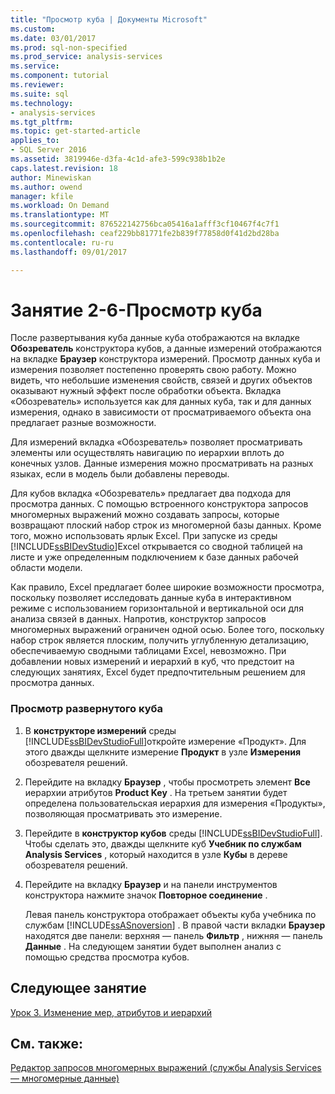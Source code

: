 ```yaml
---
title: "Просмотр куба | Документы Microsoft"
ms.custom: 
ms.date: 03/01/2017
ms.prod: sql-non-specified
ms.prod_service: analysis-services
ms.service: 
ms.component: tutorial
ms.reviewer: 
ms.suite: sql
ms.technology:
- analysis-services
ms.tgt_pltfrm: 
ms.topic: get-started-article
applies_to:
- SQL Server 2016
ms.assetid: 3819946e-d3fa-4c1d-afe3-599c938b1b2e
caps.latest.revision: 18
author: Minewiskan
ms.author: owend
manager: kfile
ms.workload: On Demand
ms.translationtype: MT
ms.sourcegitcommit: 876522142756bca05416a1afff3cf10467f4c7f1
ms.openlocfilehash: ceaf229bb81771fe2b839f77858d0f41d2bd28ba
ms.contentlocale: ru-ru
ms.lasthandoff: 09/01/2017

---
```

# <a name="lesson-2-6---browsing-the-cube"></a>Занятие 2-6-Просмотр куба
После развертывания куба данные куба отображаются на вкладке **Обозреватель** конструктора кубов, а данные измерений отображаются на вкладке **Браузер** конструктора измерений. Просмотр данных куба и измерения позволяет постепенно проверять свою работу. Можно видеть, что небольшие изменения свойств, связей и других объектов оказывают нужный эффект после обработки объекта. Вкладка «Обозреватель» используется как для данных куба, так и для данных измерения, однако в зависимости от просматриваемого объекта она предлагает разные возможности.  
  
Для измерений вкладка «Обозреватель» позволяет просматривать элементы или осуществлять навигацию по иерархии вплоть до конечных узлов. Данные измерения можно просматривать на разных языках, если в модель были добавлены переводы.  
  
Для кубов вкладка «Обозреватель» предлагает два подхода для просмотра данных. С помощью встроенного конструктора запросов многомерных выражений можно создавать запросы, которые возвращают плоский набор строк из многомерной базы данных. Кроме того, можно использовать ярлык Excel. При запуске из среды [!INCLUDE[ssBIDevStudio](../includes/ssbidevstudio-md.md)]Excel открывается со сводной таблицей на листе и уже определенным подключением к базе данных рабочей области модели.  
  
Как правило, Excel предлагает более широкие возможности просмотра, поскольку позволяет исследовать данные куба в интерактивном режиме с использованием горизонтальной и вертикальной оси для анализа связей в данных. Напротив, конструктор запросов многомерных выражений ограничен одной осью. Более того, поскольку набор строк является плоским, получить углубленную детализацию, обеспечиваемую сводными таблицами Excel, невозможно. При добавлении новых измерений и иерархий в куб, что предстоит на следующих занятиях, Excel будет предпочтительным решением для просмотра данных.  
  
### <a name="to-browse-the-deployed-cube"></a>Просмотр развернутого куба  
  
1.  В **конструкторе измерений** среды [!INCLUDE[ssBIDevStudioFull](../includes/ssbidevstudiofull-md.md)]откройте измерение «Продукт». Для этого дважды щелкните измерение **Продукт** в узле **Измерения** обозревателя решений.  
  
2.  Перейдите на вкладку **Браузер** , чтобы просмотреть элемент **Все** иерархии атрибутов **Product Key** . На третьем занятии будет определена пользовательская иерархия для измерения «Продукты», позволяющая просматривать это измерение.  
  
3.  Перейдите в **конструктор кубов** среды [!INCLUDE[ssBIDevStudioFull](../includes/ssbidevstudiofull-md.md)]. Чтобы сделать это, дважды щелкните куб **Учебник по службам Analysis Services** , который находится в узле **Кубы** в дереве обозревателя решений.  
  
4.  Перейдите на вкладку **Браузер** и на панели инструментов конструктора нажмите значок **Повторное соединение** .  
  
    Левая панель конструктора отображает объекты куба учебника по службам [!INCLUDE[ssASnoversion](../includes/ssasnoversion-md.md)] . В правой части вкладки **Браузер** находятся две панели: верхняя — панель **Фильтр** , нижняя — панель **Данные** . На следующем занятии будет выполнен анализ с помощью средства просмотра кубов.  
  
## <a name="next-lesson"></a>Следующее занятие  
[Урок 3. Изменение мер, атрибутов и иерархий](../analysis-services/lesson-3-modifying-measures-attributes-and-hierarchies.md)  
  
## <a name="see-also"></a>См. также:  
[Редактор запросов многомерных выражений (службы Analysis Services — многомерные данные)](http://msdn.microsoft.com/library/777f2c23-1c1c-4b72-9d19-48a4866551f8)  
  
  
  

